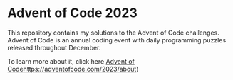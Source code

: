 # Advent of Code 2023

This repository contains my solutions to the Advent of Code challenges. Advent of Code is an annual coding event with daily programming puzzles released throughout December.

To learn more about it, click here [Advent of Code](https://adventofcode.com/2023/about)https://adventofcode.com/2023/about)
